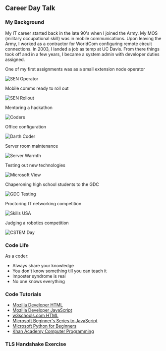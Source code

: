 ## Career Day Talk

### My Background

My IT career started back in the late 90's when I joined the Army. My MOS \(military occupational skill\) was in mobile communications. Upon leaving the Army, I worked as a contractor for WorldCom configuring remote circuit connections. In 2003, I landed a job as temp at UC Davis. From there things took off and in a few years, I became a system admin with developer duties assigned.

One of my first assignments was as a small extension node operator

![SEN Operator](images/sen_operator.jpg "SEN Operator")

Mobile comms ready to roll out

![SEN Rollout](images/sen_rollout.jpg)

Mentoring a hackathon

![Coders](images/coders.jpg)

Office configuration

![Darth Coder](images/darth_coder.jpg)

Server room maintenance

![Server Warmth](images/server_warmth.jpg)

Testing out new technologies

![Microsoft View](images/microsoft_view.jpg)

Chaperoning high school students to the GDC

![GDC Testing](images/gdc_testing.jpg)

Proctoring IT networking competition

![Skills USA](images/skillsusa.jpg)

Judging a robotics competition

![CSTEM Day](images/roboplay_judge.jpg)

### Code Life

As a coder:

- Always share your knowledge
- You don't know something till you can teach it
- Imposter syndrome is real
- No one knows everything


### Code Tutorials
- [Mozilla Developer HTML](https://developer.mozilla.org/en-US/docs/Learn/HTML)
- [Mozilla Developer JavaScript](https://developer.mozilla.org/en-US/docs/Web/JavaScript)
- [w3schools.com HTML](https://www.w3schools.com/html/default.asp)
- [Microsoft Beginner's Series to JavaScript](https://www.youtube.com/playlist?list=PLlrxD0HtieHhW0NCG7M536uHGOtJ95Ut2)
- [Microsoft Python for Beginners](https://www.youtube.com/playlist?list=PLlrxD0HtieHhS8VzuMCfQD4uJ9yne1mE6)
- [Khan Academy Computer Programming](https://www.khanacademy.org/computing/computer-programming)


### TLS Handshake Exercise


